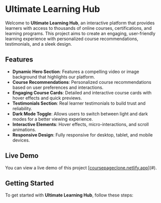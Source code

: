 # Ultimate Learning Hub

Welcome to **Ultimate Learning Hub**, an interactive platform that provides learners with access to thousands of online courses, certifications, and learning programs. This project aims to create an engaging, user-friendly learning experience with personalized course recommendations, testimonials, and a sleek design.

## Features

- **Dynamic Hero Section**: Features a compelling video or image background that highlights our platform.
- **Course Recommendations**: Personalized course recommendations based on user preferences and interactions.
- **Engaging Course Cards**: Detailed and interactive course cards with hover effects and quick previews.
- **Testimonials Section**: Real learner testimonials to build trust and reliability.
- **Dark Mode Toggle**: Allows users to switch between light and dark modes for a better viewing experience.
- **Interactive Elements**: Hover effects, micro-interactions, and scroll animations.
- **Responsive Design**: Fully responsive for desktop, tablet, and mobile devices.

## Live Demo

You can view a live demo of this project [[coursepageclone.netlify.app](https://coursepageclone.netlify.app/)](#).

## Getting Started

To get started with **Ultimate Learning Hub**, follow these steps:


